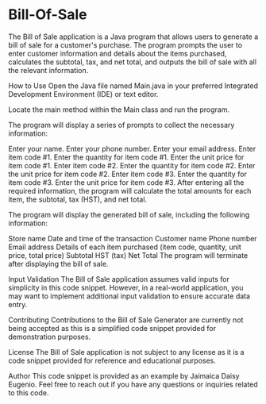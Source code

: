 # Bill-Of-Sale

The Bill of Sale application is a Java program that allows users to generate a bill of sale for a customer's purchase. The program prompts the user to enter customer information and details about the items purchased, calculates the subtotal, tax, and net total, and outputs the bill of sale with all the relevant information.

How to Use
Open the Java file named Main.java in your preferred Integrated Development Environment (IDE) or text editor.

Locate the main method within the Main class and run the program.

The program will display a series of prompts to collect the necessary information:

Enter your name.
Enter your phone number.
Enter your email address.
Enter item code #1.
Enter the quantity for item code #1.
Enter the unit price for item code #1.
Enter item code #2.
Enter the quantity for item code #2.
Enter the unit price for item code #2.
Enter item code #3.
Enter the quantity for item code #3.
Enter the unit price for item code #3.
After entering all the required information, the program will calculate the total amounts for each item, the subtotal, tax (HST), and net total.

The program will display the generated bill of sale, including the following information:

Store name
Date and time of the transaction
Customer name
Phone number
Email address
Details of each item purchased (item code, quantity, unit price, total price)
Subtotal
HST (tax)
Net Total
The program will terminate after displaying the bill of sale.

Input Validation
The Bill of Sale application assumes valid inputs for simplicity in this code snippet. However, in a real-world application, you may want to implement additional input validation to ensure accurate data entry.

Contributing
Contributions to the Bill of Sale Generator are currently not being accepted as this is a simplified code snippet provided for demonstration purposes.

License
The Bill of Sale application is not subject to any license as it is a code snippet provided for reference and educational purposes.

Author
This code snippet is provided as an example by Jaimaica Daisy Eugenio. Feel free to reach out if you have any questions or inquiries related to this code.
